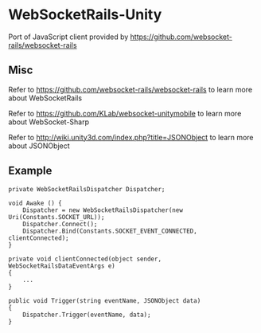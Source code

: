 # WebSocketRails-Unity

Port of JavaScript client provided by https://github.com/websocket-rails/websocket-rails

## Misc

Refer to https://github.com/websocket-rails/websocket-rails to learn more about WebSocketRails

Refer to https://github.com/KLab/websocket-unitymobile to learn more about WebSocket-Sharp

Refer to http://wiki.unity3d.com/index.php?title=JSONObject to learn more about JSONObject

## Example

```
private WebSocketRailsDispatcher Dispatcher;

void Awake () {
	Dispatcher = new WebSocketRailsDispatcher(new Uri(Constants.SOCKET_URL));
	Dispatcher.Connect();
	Dispatcher.Bind(Constants.SOCKET_EVENT_CONNECTED, clientConnected);
}

private void clientConnected(object sender, WebSocketRailsDataEventArgs e)
{
	...
}

public void Trigger(string eventName, JSONObject data)
{
    Dispatcher.Trigger(eventName, data);
}

```